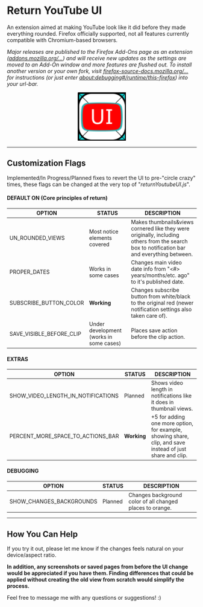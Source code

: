 # Return YouTube UI

An extension aimed at making YouTube look like it did before they made everything rounded. Firefox officially supported, not all features currently compatible with Chromium-based browsers.


_Major releases are published to the Firefox Add-Ons page as an extension ([addons.mozilla.org/...](https://addons.mozilla.org/en-US/firefox/addon/return-youtube-ui/)) and will receive new updates as the settings are moved to an Add-On window and more features are flushed out. To install another version or your own fork, visit [firefox-source-docs.mozilla.org/...](https://firefox-source-docs.mozilla.org/devtools-user/about_colon_debugging/index.html) for instructions (or just enter [about:debugging#/runtime/this-firefox](https://addons.mozilla.org/en-US/firefox/addon/return-youtube-ui/)) into your url-bar._

<div style="text-align: center;">
<img src="./icons/ReturnYoutubeUIIconV2R2_512.png" alt="[Return Youtube UI Logo]" width="128" height="auto" />
</div>

---

## Customization Flags

Implemented/In Progress/Planned fixes to revert the UI to pre-"circle crazy" times, these flags can be changed at the very top of "_returnYoutubeUI.js_".

#### DEFAULT ON (Core principles of return)
| OPTION                   | STATUS                                  | DESCRIPTION                                                                                                                                 |
|--------------------------|-----------------------------------------|---------------------------------------------------------------------------------------------------------------------------------------------|
| UN_ROUNDED_VIEWS         | Most notice elements covered            | Makes thumbnails&views cornered like they were originally, including others from the search box to notification bar and everything between. |
| PROPER_DATES             | Works in some cases                     | Changes main video date info from "<#> years/months/etc. ago" to it's published date.                                                       |
| SUBSCRIBE_BUTTON_COLOR   | **Working**                             | Changes subscribe button from white/black to the original red (newer notification settings also taken care of).                             |
| SAVE_VISIBLE_BEFORE_CLIP | Under development (works in some cases) | Places save action before the clip action.                                                                                                  |

#### EXTRAS
| OPTION                             | STATUS      | DESCRIPTION                                                                                               |
|------------------------------------|-------------|-----------------------------------------------------------------------------------------------------------|
| SHOW_VIDEO_LENGTH_IN_NOTIFICATIONS | Planned     | Shows video length in notifications like it does in thumbnail views.                                      |
| PERCENT_MORE_SPACE_TO_ACTIONS_BAR  | **Working** | +5 for adding one more option, for example, showing share, clip, and save instead of just share and clip. |

#### DEBUGGING
| OPTION                   | STATUS  | DESCRIPTION                                               |
|--------------------------|---------|-----------------------------------------------------------|
| SHOW_CHANGES_BACKGROUNDS | Planned | Changes background color of all changed places to orange. |

<hr/>

## How You Can Help

If you try it out, please let me know if the changes feels natural on your device/aspect ratio.

**In addition, any screenshots or saved pages from before the UI change would be appreciated if you have them. Finding differences that could be applied without creating the old view from scratch would simplify the process.**

Feel free to message me with any questions or suggestions! :)
